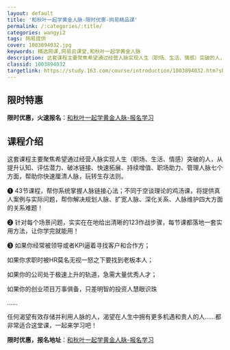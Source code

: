 ```yaml
---
layout: default
title: '和秋叶一起学黄金人脉-限时优惠-网易精品课'
permalink: /:categories/:title/
categories: wangyi2
tags: 网易提供
cover: 1003894032.jpg
keywords: 精选网课,网易云课堂,和秋叶一起学黄金人脉
description: 这套课程主要聚焦希望通过经营人脉实现人生（职场、生活、情感）突破的人，从提升认知、评估潜力、破冰链接、快速拓展、持续增值
classid: 1003894032
targetlink: https://study.163.com/course/introduction/1003894032.htm?share=1&shareId=1025206652&utm_campaign=share&utm_medium=iphoneShare&utm_source=&utm_u=1025206652
---
```


## 限时特惠

**限时优惠，火速报名**：[和秋叶一起学黄金人脉-报名学习](https://study.163.com/course/introduction/1003894032.htm?share=1&shareId=1025206652&utm_campaign=share&utm_medium=iphoneShare&utm_source=&utm_u=1025206652)

## 课程介绍

这套课程主要聚焦希望通过经营人脉实现人生（职场、生活、情感）突破的人，从提升认知、评估潜力、破冰链接、快速拓展、持续增值、职场助力、管理人脉七个方面，帮助你快速厘清人脉，玩转生存法则。



❶ 43节课程，帮你系统掌握人脉链接心法；不同于空谈理论的鸡汤课，将提供真人案例与实际问题，帮你解决规划人脉、扩宽人脉、深化关系、人脉维护四大方面的关系难题！



❷ 针对每个场景问题，实实在在地给出清晰的123作战步骤，每节课都落地一套实用方法，让你学完就能用！



❸ 如果你经常被领导或者KPI逼着寻找客户和合作方；

如果你求职时被HR莫名无视一怒之下要找到老板本人；

如果你的公司处于极速上升的轨道，急需大量优秀人才；

如果你的创业项目万事俱备，只差明智的投资人慧眼识珠

……



任何渴望有效存储并利用人脉的人，渴望在人生中拥有更多机遇和贵人的人……都非常适合这堂课，一起来学习吧！

**限时优惠，报名地址**：[和秋叶一起学黄金人脉-报名学习](https://study.163.com/course/introduction/1003894032.htm?share=1&shareId=1025206652&utm_campaign=share&utm_medium=iphoneShare&utm_source=&utm_u=1025206652)

